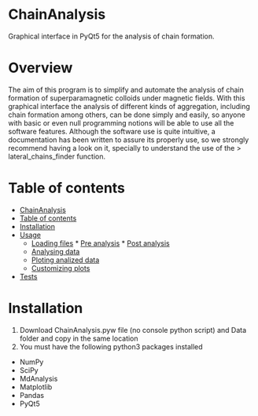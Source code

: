 # ChainAnalysis
Graphical interface in PyQt5 for the analysis of chain formation.

# Overview
The aim of this program is to simplify and automate the analysis of chain formation of superparamagnetic colloids under magnetic fields. With this graphical interface the analysis of different kinds of aggregation, including chain formation among others, can be done simply and easily, so anyone with basic or even null programming notions will be able to use all the software features. Although the software use is quite intuitive, a documentation has been written to assure its properly use, so we strongly recommend having a look on it, specially to understand the use of the > lateral_chains_finder function.


Table of contents
=================

<!--ts-->
   * [ChainAnalysis](#ChaynAnalysis)
   * [Table of contents](#table-of-contents)
   * [Installation](#installation)
   * [Usage](#usage)
      * [Loading files](#Loading-files)
            * [Pre analysis](#Pre-analysis)
            * [Post analysis](#Post-analysis)
      * [Analysing data](#Analysing-data)
      * [Ploting analized data](#Ploting-analized-data)
      * [Customizing plots](#Customizing-plots)
   * [Tests](#tests)
<!--te-->

# Installation
1. Download ChainAnalysis.pyw file (no console python script) and Data folder and copy in the same location
2. You must have the following python3 packages installed
  - NumPy
  - SciPy
  - MdAnalysis
  - Matplotlib
  - Pandas
  - PyQt5


